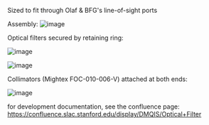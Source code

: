 Sized to fit through Olaf & BFG's line-of-sight ports

Assembly:
![image](https://github.com/user-attachments/assets/a1f7be0a-38d1-47f9-b8fb-3a50febbb437)


Optical filters secured by retaining ring: 

![image](https://github.com/user-attachments/assets/2d3947ad-5769-4685-b689-f01e2c91e019)

![image](https://github.com/user-attachments/assets/5b98918f-6ce0-4121-99c1-b3ac5f3600e6)


Collimators (Mightex 	FOC-010-006-V) attached at both ends: 

![image](https://github.com/user-attachments/assets/6abf7a31-f442-432a-b288-0aea4286f7c6)


for development documentation, see the confluence page: https://confluence.slac.stanford.edu/display/DMQIS/Optical+Filter
